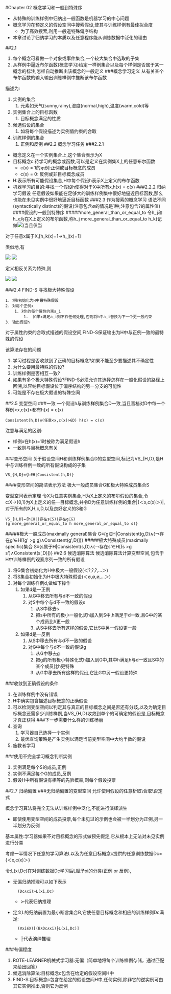 #Chapter 02 概念学习和一般到特殊序
- 从特殊的训练样例中归纳出一般函数是机器学习的中心问题
- 概念学习在预定义的假设空间中搜索假设,使其与训练样例有最佳拟合度
	- 为了高效搜索,利用一般道特殊偏序结构
- 本章讨论了归纳学习的本质以及任意程序能从训练数据中泛化的理由

##2.1
1. 每个概念可看做一个对象或事件集合,一个较大集合中选取的子集
2. 从样例中逼近布尔函数(概念学习)给定一样例集合以及每个样例是否属于某一概念的标注,怎样自动推断出该概念的一般定义
###概念学习定义
从有关某个布尔函数的输入输出训练样例中推断该布尔函数

描述为:

1. 实例的集合
	1. 元素如天气(sunny,rainy),湿度(normal,high),温度(warm,cold)等
2. 实例集合上的目标函数
	1. 目标概念满足的性质
3. 候选假设的集合
	1. 如将每个假设描述为实例值约束的合取
4. 训练样例的集合
	1. 正例和反例
##2.2 概念学习任务
###2.2.1
- 概念定义在一个实例集合上,这个集合表示为X
- 目标概念c:待学习的概念或函数,可以是定义在实例集X上的任意布尔函数
	- c(x) = 1的示例:正例或目标概念的成员
	- c(x) = 0: 反例或非目标概念成员
- H:表示所有可能假设集合,H中每个假设h表示X上定义的布尔函数
- 机器学习的目的:寻找一个假设h使得对于X中所有x,h(x) = c(x)
###2.2.2 归纳学习假设
任意假设如果能在足够大的训练样例集中很好地逼近目标函数,那么也能在未见实例中很好地逼近目标函数
###2.3 作为搜索的概念学习
语法不同(syntactically distinct)的假设(注意包含∅的情况是1种,注意包含?的属性值)
####假设的一般到特殊序
#####more\_general\_than\_or\_equal\_to
令h\_j和h\_x为在X上定义的布尔函数,称h\_j more\_general\_than\_or\_equal\_to h\_k(记做<img src="http://www.forkosh.com/mathtex.cgi? h_j\\geq_gh_k">)当且仅当

对于任意x属于X,[h\_k(x)=1&rarr;h\_j(x)=1]

类似地,有

<img src="http://www.forkosh.com/mathtex.cgi? h_j{\ngeq}_gh_k">

<img src="http://www.forkosh.com/mathtex.cgi? h_j>_gh_k">

定义相反关系为特殊,则

<img src="http://www.forkosh.com/mathtex.cgi? h_j\leq_gh_k">

<img src="http://www.forkosh.com/mathtex.cgi? h_j<_gh_k">

###2.4 FIND-S 寻找极大特殊假设

    1. 将h初始化为H中最特殊假设
    2. 对每个正例x
    	1. 对h的每个属性约束a_i
    		1.	如果x满足a_i则不作任何处理,否则将h中a_i替换为下一个更一般约束
    3. 输出假设h

对于属性约束的合取式描述的假设空间,FIND-S保证输出为H中与正例一致的最特殊的假设

该算法存在的问题

1. 学习过程是否收敛到了正确的目标概念?如果不能至少要描述其不确定性
2. 为什么要用最特殊的假设?
3. 训练样例是否相互一致?
4. 如果有多个极大特殊假设?FIND-S必须允许其选择怎样在一般化假设的路径上回溯,以容纳目标假设位于偏序结构的另一分支的可能性
5. 可能是不存在极大假设的特殊空间

##2.5 变型空间
###一致
一个假设h与训练样例集合D一致,当且晋档对D中每一个样例&lt;x,c(x)&gt;都有h(x) = c(x)

	Consistent(h,D)≡(任意<x,c(x)>∈D) h(x) = c(x)

注意与满足的区别:

- 样例x在h(x)=1时被称为满足假设h
- 一致则与目标概念有关

###变形空间
关于假设空间H和训练样例集合D的变型空间,标记为VS\_{H,D},是H中与训练样例一致的所有假设构成的子集

	VS_{H,D}={h∈H|Consistent(h,D)}

####变形空间的简洁表示方法
极大一般成员集合G和极大特殊成员集合S

变型空间表示定理
令X为任意实例集合,H为X上定义的布尔假设的集合,令c:X→{0,1}为X上定义的任一目标概念,并令D为任意训练样例的集合|{＜x,c(x)＞}|,对于所有的X,H,c,D,以及良好定义的S和G

	VS_{H,D}={h∈H|(存在s∈S)(存在g∈G)
	(g more_general_or_equal_to h more_general_or_equal_to s)}

#####极大一般成员(maximally general)集合
	G≡{g∈H|Consistent(g,D)∧(￢存在g'∈H[(g' >g g)∧Consistent(g',D)])}
#####极大特殊成员(maximally specific)集合
	S≡{s属于H|Consistent(s,D)∧(￢存在s'∈H[(s >g s')∧Consistent(s',D)])}
##2.6 候选消除算法
候选消除算法计算变型空间,包含于H中训练样例的观察序列一致的所有假设

1. 将G集合初始化为H中极大一般假设(＜?,?,?,...＞)
2. 将S集合初始化为H中极大特殊假设(＜∅,∅,∅,...＞)
3. 对每个训练样例d,做如下操作
	1. 如果d是一正例
		1. 从G中移去所有与d不一致的假设
		2. 对S中每个与d不一致的假设s
			1. 从S中移去s
			2. 把s中所有的极小一般化式h加入到S中,h满足于d一致,且G中的某个成员比h更一般
			3. 从S中移去所有这样的假设,它比S中另一假设更一般
	2. 如果d是一反例
		1. 从S中移去所有与d不一致的假设
		2. 对G中每个与d不一致的假设g
			1. 从G中移去g
			2. 把g的所有极小特殊化式h加入到G中,其中h满足h与d一致且S中的某个成员比h更特殊
			3. 从G中移去所有这样的假设,它比G中另一假设更特殊

###收敛到正确假设的条件
1. 在训练样例中没有错误
2. H中确实包含描述目标概念的正确假设
3. 可以检测变型空间以判定其与真正的目标概念之间是否还有分歧,以及为确定目标概念还需多少训练样例,当VS_{H,D}收敛到单个的可确定的假设是,目标概念才真正获得
###下一步需要什么样的训练杨丽
1. 查询
	1. 学习器自己选择一个实例
	2. 最优查询策略是产生实例以满足当前变型空间中大约半数的假设
2. 施教者学习

###使用不完全学习概念判断实例
1. 实例满足每个S的成员,正例
2. 实例不满足每个G的成员,反例
3. 假设H中所有假设有相等的先验概率,则每个假设投票

##2.7 归纳偏置
###无归纳偏置的变型空间
允许使用假设的任意析取\合取\否定式

概念学习算法将完全无法从训练样例中泛化,不能进行演绎派生

- 即使使用变型空间的成员投票,每个未见过的示例也会被一半划分为正例,另一半划分为反例

基本属性:学习器如果不对目标概念的形式做预先假定,它从根本上无法对未见实例进行分类

考虑一半情况下任意的学习算法L以及为任意目标概念c提供的任意训练数据Dc={＜x,c(x)＞}

令:L(xi,Dc)在对训练数据Dc学习后L赋予xi的分类(正例 or 反例),

- 无偏归纳推理可以如下表示

		(Dc∧xi)≻L(xi,Dc)

	- ≻代表归纳推理

- 定义L的归纳前置为最小断言集合B,它使任意目标概念和相应的训练样例Dc满足:

		(∀xi∈X)[(B∧Dc∧xi)├L(xi,Dc)]
	- ├代表演绎推理

###有偏程度
1. ROTE-LEARNER机械式学习器:无偏（简单地将每个训练样例存储，通过匹配来给出回答）
2. 候选消除算法:目标概念c包含在给定的假设空间H中
3. FIND-S:目标概念c包含在给定的假设空间H中,任何实例,除非它的逆实例可由其它实例推出,否则它为反例
